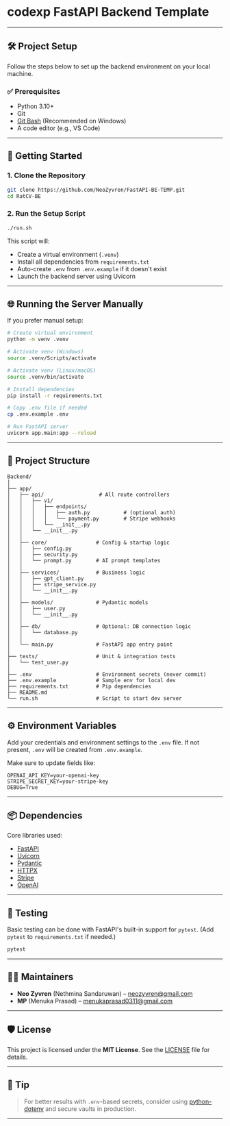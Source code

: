 
# codexp FastAPI Backend Template


---

## 🛠️ Project Setup

Follow the steps below to set up the backend environment on your local machine.

### ✅ Prerequisites

- Python 3.10+
- Git
- [Git Bash](https://git-scm.com/) (Recommended on Windows)
- A code editor (e.g., VS Code)

---

## 🚀 Getting Started

### 1. Clone the Repository

```bash
git clone https://github.com/NeoZyvren/FastAPI-BE-TEMP.git
cd RatCV-BE
```

### 2. Run the Setup Script

```bash
./run.sh
```

This script will:

- Create a virtual environment (`.venv`)
- Install all dependencies from `requirements.txt`
- Auto-create `.env` from `.env.example` if it doesn't exist
- Launch the backend server using Uvicorn

---

## 🌐 Running the Server Manually

If you prefer manual setup:

```bash
# Create virtual environment
python -m venv .venv

# Activate venv (Windows)
source .venv/Scripts/activate

# Activate venv (Linux/macOS)
source .venv/bin/activate

# Install dependencies
pip install -r requirements.txt

# Copy .env file if needed
cp .env.example .env

# Run FastAPI server
uvicorn app.main:app --reload
```

---

## 📁 Project Structure

```
Backend/
│
├── app/
│   ├── api/                  # All route controllers
│   │   ├── v1/
│   │   │   ├── endpoints/
│   │   │   │   ├── auth.py           # (optional auth)
│   │   │   │   └── payment.py        # Stripe webhooks
│   │   │   └── __init__.py
│   │   └── __init__.py
│   │
│   ├── core/                # Config & startup logic
│   │   ├── config.py
│   │   ├── security.py
│   │   └── prompt.py        # AI prompt templates
│   │
│   ├── services/            # Business logic
│   │   ├── gpt_client.py
│   │   ├── stripe_service.py
│   │   └── __init__.py
│   │
│   ├── models/              # Pydantic models
│   │   ├── user.py
│   │   └── __init__.py
│   │
│   ├── db/                  # Optional: DB connection logic
│   │   └── database.py
│   │
│   └── main.py              # FastAPI app entry point
│
├── tests/                   # Unit & integration tests
│   └── test_user.py
│
├── .env                     # Environment secrets (never commit)
├── .env.example             # Sample env for local dev
├── requirements.txt         # Pip dependencies
├── README.md
└── run.sh                   # Script to start dev server
```

---

## ⚙️ Environment Variables

Add your credentials and environment settings to the `.env` file. If not present, `.env` will be created from `.env.example`.

Make sure to update fields like:
```
OPENAI_API_KEY=your-openai-key
STRIPE_SECRET_KEY=your-stripe-key
DEBUG=True
```

---

## 📦 Dependencies

Core libraries used:

- [FastAPI](https://fastapi.tiangolo.com/)
- [Uvicorn](https://www.uvicorn.org/)
- [Pydantic](https://docs.pydantic.dev/)
- [HTTPX](https://www.python-httpx.org/)
- [Stripe](https://stripe.com/docs/api)
- [OpenAI](https://platform.openai.com/docs)

---

## 🧪 Testing

Basic testing can be done with FastAPI's built-in support for `pytest`. (Add `pytest` to `requirements.txt` if needed.)

```bash
pytest
```

---

## 👨‍💻 Maintainers

- **Neo Zyvren** (Nethmina Sandaruwan) – [neozyvren@gmail.com](mailto:neozyvren@gmail.com)
- **MP** (Menuka Prasad) – [menukaprasad0311@gmail.com](mailto:menukaprasad0311@gmail.com)

---

## 🛡 License

This project is licensed under the **MIT License**. See the [LICENSE](LICENSE) file for details.

---

## 🧠 Tip

> For better results with `.env`-based secrets, consider using [python-dotenv](https://github.com/theskumar/python-dotenv) and secure vaults in production.

---
